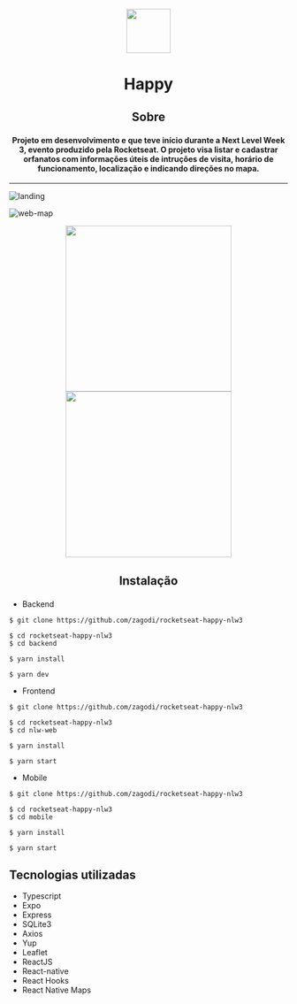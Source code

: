
<p align="center">
  <img src="https://user-images.githubusercontent.com/69878167/96891065-ab65f800-145e-11eb-8242-6d26b7314224.png" width="80px" />
</p>

# <p align="center">Happy</p>


## <p align="center">Sobre</p>

#### <p align="center">Projeto em desenvolvimento e que teve início durante a Next Level Week 3, evento produzido pela Rocketseat. O projeto visa listar e cadastrar orfanatos com informações úteis de intruções de visita, horário de funcionamento, localização e indicando direções no mapa.</p>

___


![landing](https://user-images.githubusercontent.com/69878167/96887742-4066f200-145b-11eb-922a-f339ebed1bae.png)



![web-map](https://user-images.githubusercontent.com/69878167/96887783-4957c380-145b-11eb-8fb7-939b5fab968f.png)

<p align="center">
  <img src="https://user-images.githubusercontent.com/69878167/96887758-43fa7900-145b-11eb-87a9-29835d2f4c3e.jpg" width="300px" />
  <img src="https://user-images.githubusercontent.com/69878167/96887765-45c43c80-145b-11eb-8426-c1d519053f39.jpg" width="300px" />
</p>

## <p align="center">Instalação</p>

* Backend

```
$ git clone https://github.com/zagodi/rocketseat-happy-nlw3

$ cd rocketseat-happy-nlw3
$ cd backend

$ yarn install

$ yarn dev
```


* Frontend

```
$ git clone https://github.com/zagodi/rocketseat-happy-nlw3

$ cd rocketseat-happy-nlw3
$ cd nlw-web

$ yarn install

$ yarn start
```

* Mobile

```
$ git clone https://github.com/zagodi/rocketseat-happy-nlw3

$ cd rocketseat-happy-nlw3
$ cd mobile

$ yarn install

$ yarn start
```

## Tecnologias utilizadas

* Typescript
* Expo
* Express
* SQLite3
* Axios
* Yup
* Leaflet
* ReactJS
* React-native
* React Hooks
* React Native Maps


